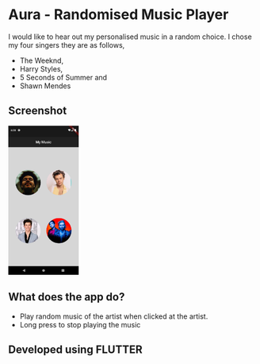 # Aura - Randomised Music Player
I would like to hear out my personalised music in a random choice.
I chose my four singers they are as follows,
- The Weeknd,
- Harry Styles,
- 5 Seconds of Summer and 
- Shawn Mendes

## Screenshot
<img src="music.png" height="300em" />

## What does the app do?
- Play random music of the artist when clicked at the artist.
- Long press to stop playing the music

## Developed using FLUTTER
